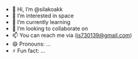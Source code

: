 - 👋 Hi, I’m @silakoakk
- 👀 I’m interested in space 
- 🌱 I’m currently learning 
- 💞️ I’m looking to collaborate on 
- 📫 You can reach me via (is730139@gmail.com)
- 😄 Pronouns: ...
- ⚡ Fun fact: ...

<!---
silakoakk/silakoakk is a ✨ special ✨ repository because its `README.md` (this file) appears on your GitHub profile.
You can click the Preview link to take a look at your changes.
--->
